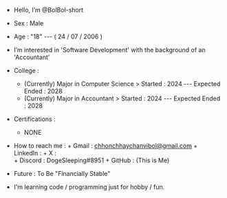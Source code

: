 -   Hello,  I’m @BolBol-short

-   Sex             :    Male

-   Age             :    "18"    ---    ( 24 / 07 / 2006 )
 
-   I’m interested in 'Software Development' with the background of an 'Accountant'

-   College         :
    + (Currently) Major in Computer Science    > Started : 2024    --- Expected Ended : 2028
    + (Currently) Major in Accountant          > Started : 2024    --- Expected Ended : 2028

-   Certifications  :
    + NONE

-   How to reach me :
                      + Gmail      :   chhonchhaychanvibol@gmail.com
                      + LinkedIn   :
                      + X          :   
                      + Discord    :   DogeSleeping#8951
                      + GitHub     :   (This is Me)


-   Future : To Be "Financially Stable"

-   I'm learning code / programming just for hobby / fun.
